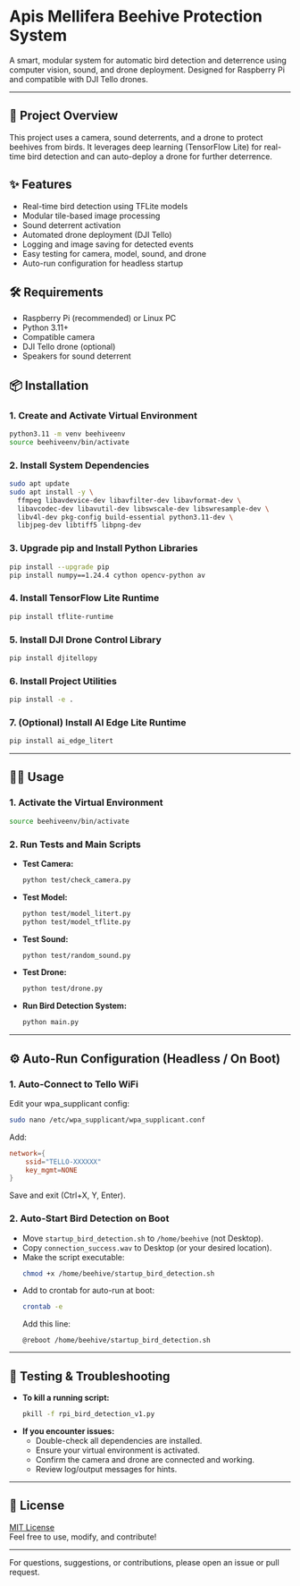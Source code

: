 # Apis Mellifera Beehive Protection System

A smart, modular system for automatic bird detection and deterrence using computer vision, sound, and drone deployment. Designed for Raspberry Pi and compatible with DJI Tello drones.

---

## 🚀 Project Overview
This project uses a camera, sound deterrents, and a drone to protect beehives from birds. It leverages deep learning (TensorFlow Lite) for real-time bird detection and can auto-deploy a drone for further deterrence.

## ✨ Features
- Real-time bird detection using TFLite models
- Modular tile-based image processing
- Sound deterrent activation
- Automated drone deployment (DJI Tello)
- Logging and image saving for detected events
- Easy testing for camera, model, sound, and drone
- Auto-run configuration for headless startup

## 🛠️ Requirements
- Raspberry Pi (recommended) or Linux PC
- Python 3.11+
- Compatible camera
- DJI Tello drone (optional)
- Speakers for sound deterrent

## 📦 Installation

### 1. Create and Activate Virtual Environment
```bash
python3.11 -m venv beehiveenv
source beehiveenv/bin/activate
```

### 2. Install System Dependencies
```bash
sudo apt update
sudo apt install -y \
  ffmpeg libavdevice-dev libavfilter-dev libavformat-dev \
  libavcodec-dev libavutil-dev libswscale-dev libswresample-dev \
  libv4l-dev pkg-config build-essential python3.11-dev \
  libjpeg-dev libtiff5 libpng-dev
```

### 3. Upgrade pip and Install Python Libraries
```bash
pip install --upgrade pip
pip install numpy==1.24.4 cython opencv-python av
```

### 4. Install TensorFlow Lite Runtime
```bash
pip install tflite-runtime
```

### 5. Install DJI Drone Control Library
```bash
pip install djitellopy
```

### 6. Install Project Utilities
```bash
pip install -e .
```

### 7. (Optional) Install AI Edge Lite Runtime
```bash
pip install ai_edge_litert
```

---

## 🧑‍💻 Usage

### 1. Activate the Virtual Environment
```bash
source beehiveenv/bin/activate
```

### 2. Run Tests and Main Scripts
- **Test Camera:**
  ```bash
  python test/check_camera.py
  ```
- **Test Model:**
  ```bash
  python test/model_litert.py
  python test/model_tflite.py
  ```
- **Test Sound:**
  ```bash
  python test/random_sound.py
  ```
- **Test Drone:**
  ```bash
  python test/drone.py
  ```
- **Run Bird Detection System:**
  ```bash
  python main.py
  ```

---

## ⚙️ Auto-Run Configuration (Headless / On Boot)

### 1. Auto-Connect to Tello WiFi
Edit your wpa_supplicant config:
```bash
sudo nano /etc/wpa_supplicant/wpa_supplicant.conf
```
Add:
```conf
network={
    ssid="TELLO-XXXXXX"
    key_mgmt=NONE
}
```
Save and exit (Ctrl+X, Y, Enter).

### 2. Auto-Start Bird Detection on Boot
- Move `startup_bird_detection.sh` to `/home/beehive` (not Desktop).
- Copy `connection_success.wav` to Desktop (or your desired location).
- Make the script executable:
  ```bash
  chmod +x /home/beehive/startup_bird_detection.sh
  ```
- Add to crontab for auto-run at boot:
  ```bash
  crontab -e
  ```
  Add this line:
  ```cron
  @reboot /home/beehive/startup_bird_detection.sh
  ```

---

## 🧪 Testing & Troubleshooting
- **To kill a running script:**
  ```bash
  pkill -f rpi_bird_detection_v1.py
  ```
- **If you encounter issues:**
  - Double-check all dependencies are installed.
  - Ensure your virtual environment is activated.
  - Confirm the camera and drone are connected and working.
  - Review log/output messages for hints.

---

## 📄 License
[MIT License](LICENSE)  
Feel free to use, modify, and contribute!

---

For questions, suggestions, or contributions, please open an issue or pull request.